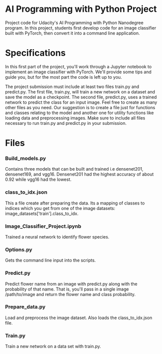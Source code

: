 # AI Programming with Python Project

Project code for Udacity's AI Programming with Python Nanodegree program. In this project, students first develop code for an image classifier built with PyTorch, then convert it into a command line application.

# Specifications

In this first part of the project, you'll work through a Jupyter notebook to implement an image classifier with PyTorch. We'll provide some tips and guide you, but for the most part the code is left up to you. 


The project submission must include at least two files train.py and predict.py. The first file, train.py, will train a new network on a dataset and save the model as a checkpoint. The second file, predict.py, uses a trained network to predict the class for an input image. Feel free to create as many other files as you need. Our suggestion is to create a file just for functions and classes relating to the model and another one for utility functions like loading data and preprocessing images. Make sure to include all files necessary to run train.py and predict.py in your submission.


# Files

### Build_models.py

Contains three models that can be built and trained i.e densenet201, densenet169, and vgg16. Densenet201 had the highest accuracy of about 0.92 while vgg16 had the lowest.

### class_to_idx.json

This a file create after preparing the data. Its a mapping of classes to indices which you get from one of the image datasets: image_datasets['train'].class_to_idx. 

### Image_Classifier_Project.ipynb

Trained a neural network to identify flower species.

### Options.py

Gets the command line input into the scripts.

### Predict.py 

Predict flower name from an image with predict.py along with the probability of that name. That is, you'll pass in a single image /path/to/image and return the flower name and class probability.

### Prepare_data.py

Load and preprocess the image dataset. Also loads the class_to_idx.json file.

### Train.py

Train a new network on a data set with train.py.

